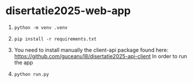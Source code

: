 # disertatie2025-web-app
1. ```
   python -m venv .venv
   ```
2. ```
   pip install -r requirements.txt
   ```
3. You need to install manually the client-api package found here: https://github.com/guceanu18/disertatie2025-api-client
In order to run the app
1. ```
   python run.py
   ```
